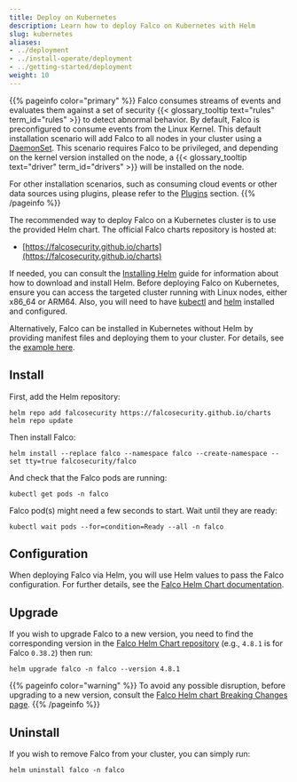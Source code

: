 ```yaml
---
title: Deploy on Kubernetes
description: Learn how to deploy Falco on Kubernetes with Helm
slug: kubernetes
aliases:
- ../deployment
- ../install-operate/deployment
- ../getting-started/deployment
weight: 10
---
```


{{% pageinfo color="primary" %}}
Falco consumes streams of events and evaluates them against a set of security {{< glossary_tooltip text="rules" term_id="rules" >}} to detect abnormal behavior. By default, Falco is preconfigured to consume events from the Linux Kernel. This default installation scenario will add Falco to all nodes in your cluster using a [DaemonSet](https://kubernetes.io/docs/concepts/workloads/controllers/daemonset/). This scenario requires Falco to be privileged, and depending on the kernel version installed on the node, a {{< glossary_tooltip text="driver" term_id="drivers" >}} will be installed on the node.

For other installation scenarios, such as consuming cloud events or other data sources using plugins, please refer to the [Plugins](docs/plugins/) section.
{{% /pageinfo %}}

The recommended way to deploy Falco on a Kubernetes cluster is to use the provided Helm chart. The official Falco charts repository is hosted at:

- [https://falcosecurity.github.io/charts](https://falcosecurity.github.io/charts)

If needed, you can consult the [Installing Helm](https://helm.sh/docs/intro/install/) guide for information about how to download and install Helm. Before deploying Falco on Kubernetes, ensure you can access the targeted cluster running with Linux nodes, either x86_64 or ARM64. Also, you will need to have [kubectl](https://kubernetes.io/docs/tasks/tools/) and [helm](https://helm.sh/docs/intro/install/) installed and configured.

Alternatively, Falco can be installed in Kubernetes without Helm by providing manifest files and deploying them to your cluster. For details, see the [example here](https://github.com/falcosecurity/deploy-kubernetes/tree/main/kubernetes/falco/templates).

## Install

First, add the Helm repository:

```shell
helm repo add falcosecurity https://falcosecurity.github.io/charts
helm repo update
```

Then install Falco:

```shell
helm install --replace falco --namespace falco --create-namespace --set tty=true falcosecurity/falco
```

And check that the Falco pods are running:

```shell
kubectl get pods -n falco
```

Falco pod(s) might need a few seconds to start. Wait until they are ready:

```shell
kubectl wait pods --for=condition=Ready --all -n falco
```

## Configuration

When deploying Falco via Helm, you will use Helm values to pass the Falco configuration. For further details, see the [Falco Helm Chart documentation](https://github.com/falcosecurity/charts/tree/master/charts/falco#configuration).

## Upgrade

If you wish to upgrade Falco to a new version, you need to find the corresponding version in the [Falco Helm Chart repository](https://github.com/falcosecurity/charts/blob/master/charts/falco) (e.g., `4.8.1` is for Falco `0.38.2`) then run:

```shell
helm upgrade falco -n falco --version 4.8.1
```

{{% pageinfo color="warning" %}}
To avoid any possible disruption, before upgrading to a new version, consult the [Falco Helm chart Breaking Changes page](https://github.com/falcosecurity/charts/blob/master/charts/falco/BREAKING-CHANGES.md).
{{% /pageinfo %}}

## Uninstall

If you wish to remove Falco from your cluster, you can simply run:

```shell
helm uninstall falco -n falco
```